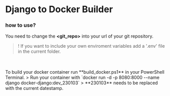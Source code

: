 # Django to Docker Builder


### how to use?
You need to change the **<git_repo>** into your url of your git repository.
> ! If you want to include your own enviroment variables add a '.env' file in the current folder.
<br />
<br />
To build your docker container run **build_docker.ps1** in your PowerShell Terminal.
> Run your container with `docker run -d -p 8080:8000 --name django docker-django:dev_230103`
> **230103** needs to be replaced with the current datestamp.